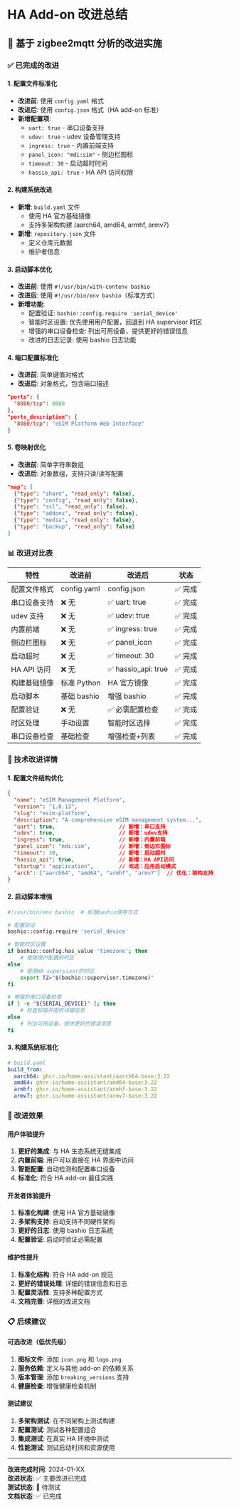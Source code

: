 # HA Add-on 改进总结

## 🎯 基于 zigbee2mqtt 分析的改进实施

### ✅ 已完成的改进

#### 1. 配置文件标准化
- **改进前**: 使用 `config.yaml` 格式
- **改进后**: 使用 `config.json` 格式（HA add-on 标准）
- **新增配置项**:
  - `uart: true` - 串口设备支持
  - `udev: true` - udev 设备管理支持
  - `ingress: true` - 内置前端支持
  - `panel_icon: "mdi:sim"` - 侧边栏图标
  - `timeout: 30` - 启动超时时间
  - `hassio_api: true` - HA API 访问权限

#### 2. 构建系统改进
- **新增**: `build.yaml` 文件
  - 使用 HA 官方基础镜像
  - 支持多架构构建 (aarch64, amd64, armhf, armv7)
- **新增**: `repository.json` 文件
  - 定义仓库元数据
  - 维护者信息

#### 3. 启动脚本优化
- **改进前**: 使用 `#!/usr/bin/with-contenv bashio`
- **改进后**: 使用 `#!/usr/bin/env bashio`（标准方式）
- **新增功能**:
  - 配置验证: `bashio::config.require 'serial_device'`
  - 智能时区设置: 优先使用用户配置，回退到 HA supervisor 时区
  - 增强的串口设备检查: 列出可用设备，提供更好的错误信息
  - 改进的日志记录: 使用 bashio 日志功能

#### 4. 端口配置标准化
- **改进前**: 简单键值对格式
- **改进后**: 对象格式，包含端口描述
```json
"ports": {
  "8080/tcp": 8080
},
"ports_description": {
  "8080/tcp": "eSIM Platform Web Interface"
}
```

#### 5. 卷映射优化
- **改进前**: 简单字符串数组
- **改进后**: 对象数组，支持只读/读写配置
```json
"map": [
  {"type": "share", "read_only": false},
  {"type": "config", "read_only": false},
  {"type": "ssl", "read_only": false},
  {"type": "addons", "read_only": false},
  {"type": "media", "read_only": false},
  {"type": "backup", "read_only": false}
]
```

### 📊 改进对比表

| 特性 | 改进前 | 改进后 | 状态 |
|------|--------|--------|------|
| 配置文件格式 | config.yaml | config.json | ✅ 完成 |
| 串口设备支持 | ❌ 无 | ✅ uart: true | ✅ 完成 |
| udev 支持 | ❌ 无 | ✅ udev: true | ✅ 完成 |
| 内置前端 | ❌ 无 | ✅ ingress: true | ✅ 完成 |
| 侧边栏图标 | ❌ 无 | ✅ panel_icon | ✅ 完成 |
| 启动超时 | ❌ 无 | ✅ timeout: 30 | ✅ 完成 |
| HA API 访问 | ❌ 无 | ✅ hassio_api: true | ✅ 完成 |
| 构建基础镜像 | 标准 Python | HA 官方镜像 | ✅ 完成 |
| 启动脚本 | 基础 bashio | 增强 bashio | ✅ 完成 |
| 配置验证 | ❌ 无 | ✅ 必需配置检查 | ✅ 完成 |
| 时区处理 | 手动设置 | 智能时区选择 | ✅ 完成 |
| 串口设备检查 | 基础检查 | 增强检查+列表 | ✅ 完成 |

### 🔧 技术改进详情

#### 1. 配置文件结构优化
```json
{
  "name": "eSIM Management Platform",
  "version": "1.0.13",
  "slug": "esim-platform",
  "description": "A comprehensive eSIM management system...",
  "uart": true,                    // 新增：串口支持
  "udev": true,                    // 新增：udev支持
  "ingress": true,                 // 新增：内置前端
  "panel_icon": "mdi:sim",         // 新增：侧边栏图标
  "timeout": 30,                   // 新增：启动超时
  "hassio_api": true,              // 新增：HA API访问
  "startup": "application",        // 改进：应用启动模式
  "arch": ["aarch64", "amd64", "armhf", "armv7"]  // 优化：架构支持
}
```

#### 2. 启动脚本增强
```bash
#!/usr/bin/env bashio  # 标准bashio使用方式

# 配置验证
bashio::config.require 'serial_device'

# 智能时区设置
if bashio::config.has_value 'timezone'; then
    # 使用用户配置的时区
else
    # 使用HA supervisor的时区
    export TZ="$(bashio::supervisor.timezone)"
fi

# 增强的串口设备检查
if [ -e "${SERIAL_DEVICE}" ]; then
    # 检查权限并提供详细信息
else
    # 列出可用设备，提供更好的错误信息
fi
```

#### 3. 构建系统标准化
```yaml
# build.yaml
build_from:
  aarch64: ghcr.io/home-assistant/aarch64-base:3.22
  amd64: ghcr.io/home-assistant/amd64-base:3.22
  armhf: ghcr.io/home-assistant/armhf-base:3.22
  armv7: ghcr.io/home-assistant/armv7-base:3.22
```

### 🎉 改进效果

#### 用户体验提升
1. **更好的集成**: 与 HA 生态系统无缝集成
2. **内置前端**: 用户可以直接在 HA 界面中访问
3. **智能配置**: 自动检测和配置串口设备
4. **标准化**: 符合 HA add-on 最佳实践

#### 开发者体验提升
1. **标准化构建**: 使用 HA 官方基础镜像
2. **多架构支持**: 自动支持不同硬件架构
3. **更好的日志**: 使用 bashio 日志系统
4. **配置验证**: 启动时验证必需配置

#### 维护性提升
1. **标准化结构**: 符合 HA add-on 规范
2. **更好的错误处理**: 详细的错误信息和日志
3. **配置灵活性**: 支持多种配置方式
4. **文档完善**: 详细的改进文档

### 📋 后续建议

#### 可选改进（低优先级）
1. **图标文件**: 添加 `icon.png` 和 `logo.png`
2. **服务依赖**: 定义与其他 add-on 的依赖关系
3. **版本管理**: 添加 `breaking_versions` 支持
4. **健康检查**: 增强健康检查机制

#### 测试建议
1. **多架构测试**: 在不同架构上测试构建
2. **配置测试**: 测试各种配置组合
3. **集成测试**: 在真实 HA 环境中测试
4. **性能测试**: 测试启动时间和资源使用

---

**改进完成时间**: 2024-01-XX  
**改进状态**: ✅ 主要改进已完成  
**测试状态**: 🔄 待测试  
**文档状态**: ✅ 已完成
